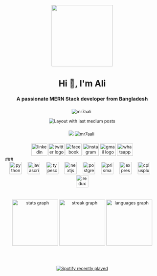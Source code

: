 <div align="center">
  <img height="200" src="https://i.ibb.co/7k31hFD/elevated-view-laptop-stationeries-yellow-backdrop.jpg"  />
</div>



<h1 align="center">Hi 👋, I'm Ali</h1>
<h3 align="center">A passionate MERN Stack developer from Bangladesh</h3>





###
<p align="center"> <img src="https://komarev.com/ghpvc/?username=mr7aali&label=Profile%20views&color=0e75b6&style=flat" alt="mr7aali" /> </p>
<div align="center">
  <img src="https://github-read-medium-git-main.pahlevikun.vercel.app/latest?limit=4&username=mr7aali&theme=merko" alt="Layout with last medium posts"  />
</div>

###

<div align="center">
  <img src="https://profile-counter.glitch.me/mr7aali/count.svg?"  />
  <img src="https://komarev.com/ghpvc/?username=mr7aali&label=Profile%20views&color=0e75b6&style=flat" alt="mr7aali" /> 
</div>

###

<div align="center">
  <img src="https://raw.githubusercontent.com/maurodesouza/profile-readme-generator/master/src/assets/icons/social/linkedin/default.svg" width="52" height="40" alt="linkedin logo"  />
  <img src="https://raw.githubusercontent.com/maurodesouza/profile-readme-generator/master/src/assets/icons/social/twitter/default.svg" width="52" height="40" alt="twitter logo"  />
  <img src="https://raw.githubusercontent.com/maurodesouza/profile-readme-generator/master/src/assets/icons/social/facebook/default.svg" width="52" height="40" alt="facebook logo"  />
  <img src="https://raw.githubusercontent.com/maurodesouza/profile-readme-generator/master/src/assets/icons/social/instagram/default.svg" width="52" height="40" alt="instagram logo"  />
  <img src="https://raw.githubusercontent.com/maurodesouza/profile-readme-generator/master/src/assets/icons/social/gmail/default.svg" width="52" height="40" alt="gmail logo"  />
  <img src="https://raw.githubusercontent.com/maurodesouza/profile-readme-generator/master/src/assets/icons/social/whatsapp/default.svg" width="52" height="40" alt="whatsapp logo"  />
</div>
<!-- <p><img align="center" src="https://github-readme-streak-stats.herokuapp.com/?user=mr7aali&" alt="mr7aali" /></p> -->
###

<div align="center">
  <img src="https://cdn.jsdelivr.net/gh/devicons/devicon/icons/python/python-original.svg" height="40" alt="python logo"  />
  <img width="12" />
  <img src="https://img.shields.io/badge/JavaScript-F7DF1E?logo=javascript&logoColor=black&style=for-the-badge" height="40" alt="javascript logo"  />
  <img width="12" />
  <img src="https://img.shields.io/badge/TypeScript-3178C6?logo=typescript&logoColor=white&style=for-the-badge" height="40" alt="typescript logo"  />
  <img width="12" />
  <img src="https://img.shields.io/badge/Next.js-000000?logo=nextdotjs&logoColor=white&style=for-the-badge" height="40" alt="nextjs logo"  />
  <img width="12" />
  <img src="https://img.shields.io/badge/PostgreSQL-4169E1?logo=postgresql&logoColor=white&style=for-the-badge" height="40" alt="postgresql logo"  />
  <img width="12" />
  <img src="https://img.shields.io/badge/Prisma-2D3748?logo=prisma&logoColor=white&style=for-the-badge" height="40" alt="prisma logo"  />
  <img width="12" />
  <img src="https://img.shields.io/badge/Express-000000?logo=express&logoColor=white&style=for-the-badge" height="40" alt="express logo"  />
  <img width="12" />
  <img src="https://cdn.jsdelivr.net/gh/devicons/devicon/icons/cplusplus/cplusplus-original.svg" height="40" alt="cplusplus logo"  />
  <img width="12" />
  <img src="https://img.shields.io/badge/Redux-764ABC?logo=redux&logoColor=white&style=for-the-badge" height="40" alt="redux logo"  />
</div>

###

<br clear="both">

<div align="center">
  <img src="https://github-readme-stats.vercel.app/api?username=mr7aali&hide_title=false&hide_rank=false&show_icons=true&include_all_commits=true&count_private=true&disable_animations=false&theme=dracula&locale=en&hide_border=false&order=1" height="150" alt="stats graph"  />
  <img src="https://streak-stats.demolab.com?user=mr7aali&locale=en&mode=daily&theme=dracula&hide_border=false&border_radius=5&order=3" height="150" alt="streak graph"  />
  <img src="https://github-readme-stats.vercel.app/api/top-langs?username=mr7aali&locale=en&hide_title=false&layout=compact&card_width=320&langs_count=5&theme=dracula&hide_border=false&order=2" height="150" alt="languages graph"  />
</div>

###

<br clear="both">



###

<div align="center">
  <a href="https://open.spotify.com/user/31tpoomek2qchjgjhqo76ctxu2r4">
    <img src="https://spotify-recently-played-readme.vercel.app/api?user=31tpoomek2qchjgjhqo76ctxu2r4&count=5&unique=true" alt="Spotify recently played"  />
  </a>
</div>

###
